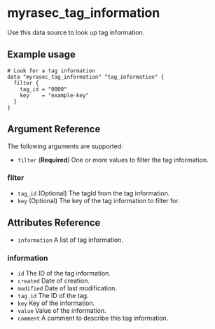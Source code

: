 # myrasec_tag_information

Use this data source to look up tag information.

## Example usage

```hcl
# Look for a tag information
data "myrasec_tag_information" "tag_information" {
  filter {
    tag_id = "0000"
    key    = "example-key"
  }
}
```

## Argument Reference

The following arguments are supported:

* `filter` (**Required**) One or more values to filter the tag information.

### filter
* `tag_id` (Optional) The tagId from the tag information.
* `key` (Optional) The key of the tag information to filter for.

## Attributes Reference
* `information` A list of tag information.

### information
* `id` The ID of the tag information.
* `created` Date of creation.
* `modified` Date of last modification.
* `tag_id` The ID of the tag.
* `key` Key of the information.
* `value` Value of the information.
* `comment` A comment to describe this tag information.
